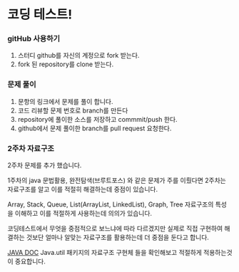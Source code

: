 # 코딩 테스트!

### gitHub 사용하기
1. 스터디 github를 자신의 계정으로 fork 받는다.
2. fork 된 repository를 clone 받는다.

### 문제 풀이
1. 문항의 링크에서 문제를 풀이 합니다.
2. 코드 리뷰할 문제 번호로 branch를 만든다
3. repository에 풀이한 소스를 저장하고 commmit/push 한다.
4. github에서 문제 풀이한 branch를 pull request 요청한다.

### 2주차 자료구조

2주차 문제를 추가 했습니다.

1주차의 java 문법활용, 완전탐색(브루트포스) 와 같은 문제가 주를 이뤘다면
2주차는 자료구조를 알고 이를 적절히 해결하는데 중점이 있습니다.

Array, Stack, Queue, List(ArrayList, LinkedList), Graph, Tree 자료구조의 특성을 이해하고
이를 적절하게 사용하는데 의의가 있습니다.

코딩테스트에서 무엇을 중점적으로 보느냐에 따라 다르겠지만 
실제로 직접 구현하여 해결하는 것보단
얼마나 알맞는 자료구조를 활용하는데 더 중점을 둔다고 합니다.

[JAVA DOC](https://docs.oracle.com/javase/8/docs/api/)
Java.util 패키지의 자료구조 구현체 들을 확인해보고 적절하게 적용하는것이 중요합니다.
